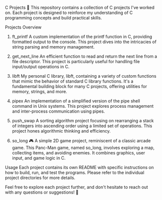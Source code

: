 C Projects
🚀 This repository contains a collection of C projects I've worked on. Each project is designed to reinforce my understanding of C programming concepts and build practical skills.

Projects Overview
1. ft_printf
A custom implementation of the printf function in C, providing formatted output to the console. This project dives into the intricacies of string parsing and memory management.

2. get_next_line
An efficient function to read and return the next line from a file descriptor. This project is particularly useful for handling file input/output operations in C.

3. libft
My personal C library, libft, containing a variety of custom functions that mimic the behavior of standard C library functions. It's a fundamental building block for many C projects, offering utilities for memory, strings, and more.

4. pipex
An implementation of a simplified version of the pipe shell command in Unix systems. This project explores process management and inter-process communication using pipes.

5. push_swap
A sorting algorithm project focusing on rearranging a stack of integers into ascending order using a limited set of operations. This project hones algorithmic thinking and efficiency.

6. so_long
🎮 A simple 2D game project, reminiscent of a classic arcade game. This Panc-Man game, named so_long, involves exploring a map, collecting items, and avoiding enemies. It combines graphics, user input, and game logic in C.

Usage
Each project contains its own README with specific instructions on how to build, run, and test the programs. Please refer to the individual project directories for more details.

Feel free to explore each project further, and don't hesitate to reach out with any questions or suggestions! 🌟
